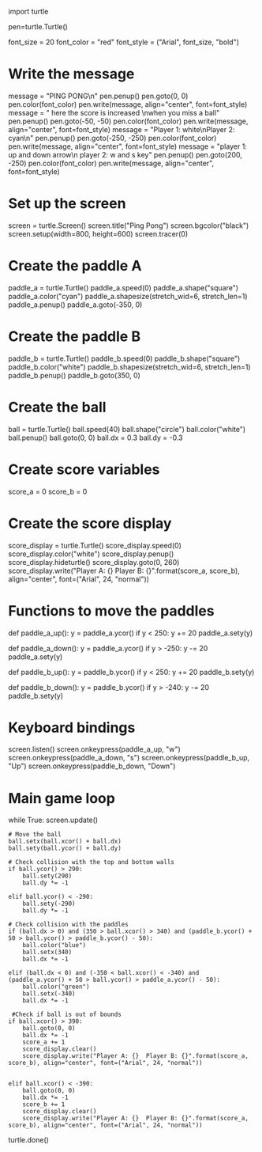 import turtle



pen=turtle.Turtle()

font_size = 20
font_color = "red"
font_style = ("Arial", font_size, "bold")

# Write the message
message = "PING PONG\n"
pen.penup()
pen.goto(0, 0)
pen.color(font_color)
pen.write(message, align="center", font=font_style)
message = "     here the score is increased \nwhen you miss a ball"
pen.penup()
pen.goto(-50, -50)
pen.color(font_color)
pen.write(message, align="center", font=font_style)
message = "Player 1: white\nPlayer 2: cyan\n"
pen.penup()
pen.goto(-250, -250)
pen.color(font_color)
pen.write(message, align="center", font=font_style)
message = "player 1: up and down arrow\n player 2: w and s key"
pen.penup()
pen.goto(200, -250)
pen.color(font_color)
pen.write(message, align="center", font=font_style)
# Set up the screen

screen = turtle.Screen()
screen.title("Ping Pong")
screen.bgcolor("black")
screen.setup(width=800, height=600)
screen.tracer(0)

# Create the paddle A
paddle_a = turtle.Turtle()
paddle_a.speed(0)
paddle_a.shape("square")
paddle_a.color("cyan")
paddle_a.shapesize(stretch_wid=6, stretch_len=1)
paddle_a.penup()
paddle_a.goto(-350, 0)

# Create the paddle B
paddle_b = turtle.Turtle()
paddle_b.speed(0)
paddle_b.shape("square")
paddle_b.color("white")
paddle_b.shapesize(stretch_wid=6, stretch_len=1)
paddle_b.penup()
paddle_b.goto(350, 0)

# Create the ball
ball = turtle.Turtle()
ball.speed(40)
ball.shape("circle")
ball.color("white")
ball.penup()
ball.goto(0, 0)
ball.dx = 0.3
ball.dy = -0.3
# Create score variables
score_a = 0
score_b = 0

# Create the score display
score_display = turtle.Turtle()
score_display.speed(0)
score_display.color("white")
score_display.penup()
score_display.hideturtle()
score_display.goto(0, 260)
score_display.write("Player A: {}  Player B: {}".format(score_a, score_b), align="center", font=("Arial", 24, "normal"))



# Functions to move the paddles
def paddle_a_up():
    y = paddle_a.ycor()
    if y < 250:
        y += 20
    paddle_a.sety(y)

def paddle_a_down():
    y = paddle_a.ycor()
    if y > -250:
        y -= 20
    paddle_a.sety(y)

def paddle_b_up():
    y = paddle_b.ycor()
    if y < 250:
        y += 20
    paddle_b.sety(y)

def paddle_b_down():
    y = paddle_b.ycor()
    if y > -240:
        y -= 20
    paddle_b.sety(y)

# Keyboard bindings
screen.listen()
screen.onkeypress(paddle_a_up, "w")
screen.onkeypress(paddle_a_down, "s")
screen.onkeypress(paddle_b_up, "Up")
screen.onkeypress(paddle_b_down, "Down")

# Main game loop
while True:
    screen.update()

    # Move the ball
    ball.setx(ball.xcor() + ball.dx)
    ball.sety(ball.ycor() + ball.dy)

    # Check collision with the top and bottom walls
    if ball.ycor() > 290:
        ball.sety(290)
        ball.dy *= -1

    elif ball.ycor() < -290:
        ball.sety(-290)
        ball.dy *= -1

    # Check collision with the paddles
    if (ball.dx > 0) and (350 > ball.xcor() > 340) and (paddle_b.ycor() + 50 > ball.ycor() > paddle_b.ycor() - 50):
        ball.color("blue")
        ball.setx(340)
        ball.dx *= -1

    elif (ball.dx < 0) and (-350 < ball.xcor() < -340) and (paddle_a.ycor() + 50 > ball.ycor() > paddle_a.ycor() - 50):
        ball.color("green")
        ball.setx(-340)
        ball.dx *= -1

     #Check if ball is out of bounds
    if ball.xcor() > 390:
        ball.goto(0, 0)
        ball.dx *= -1
        score_a += 1
        score_display.clear()
        score_display.write("Player A: {}  Player B: {}".format(score_a, score_b), align="center", font=("Arial", 24, "normal"))


    elif ball.xcor() < -390:
        ball.goto(0, 0)
        ball.dx *= -1
        score_b += 1
        score_display.clear()
        score_display.write("Player A: {}  Player B: {}".format(score_a, score_b), align="center", font=("Arial", 24, "normal"))
        
    
turtle.done()


